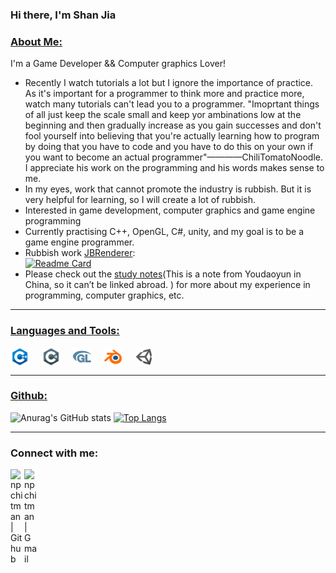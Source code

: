 <!-- List Of Websites-->
[study notes]: https://note.youdao.com/s/PzJ4TA7B
[github]: https://www.github.com/Js11252001
[gmail]: mailto:nningfvcg15@gmail.com
[jbRenderer]: https://github.com/Js11252001/JBRenderer

### Hi there, I'm Shan Jia<br>

### <ins>About Me:</ins>

I'm a Game Developer && Computer graphics Lover!
- Recently I watch tutorials a lot but I ignore the importance of practice. As it's important for a programmer to think more and practice more, watch many tutorials can't lead you to a programmer. "Imoprtant things of all just keep the scale small and keep yor ambinations low at the beginning and then gradually increase as you gain successes and don't fool yourself into believing that you're actually learning how to program by doing that you have to code and you have to do this on your own if you want to become an actual programmer"————ChiliTomatoNoodle. I appreciate his work on the programming and his words makes sense to me.
- In my eyes, work that cannot promote the industry is rubbish. But it is very helpful for learning, so I will create a lot of rubbish.
- Interested in game development, computer graphics and game engine programming
- Currently practising C++, OpenGL, C#, unity, and my goal is to be a game engine programmer.
- Rubbish work [JBRenderer][jbRenderer]:<br>
[![Readme Card](https://github-readme-stats.vercel.app/api/pin/?username=Js11252001&repo=JBRenderer)][jbRenderer]
- Please check out the [study notes][study notes](This is a note from Youdaoyun in China, so it can’t be linked abroad. ) for more about my experience in programming, computer graphics, etc.


***

### <ins>Languages and Tools:</ins>

<img align="center" alt="npchitman|C++" width="30px" src="images/c++.png"/>&nbsp;&nbsp;&nbsp;&nbsp;
<img align="center" alt="npchitman|C#" width="30px" src="images/csharp.png"/>&nbsp;&nbsp;&nbsp;&nbsp;
<img align="center" alt="npchitman|OpenGL" width="30px" src="images/opengl.png"/>&nbsp;&nbsp;&nbsp;&nbsp;
<img align="center" alt="npchitman|Blender" width="30px" src="images/blender.png"/>&nbsp;&nbsp;&nbsp;&nbsp;
<img align="center" alt="npchitman|Unity" width="30px" src="images/unity.png"/>&nbsp;&nbsp;&nbsp;&nbsp;

***

### <ins>Github:</ins>

![Anurag's GitHub stats](https://github-readme-stats.vercel.app/api?username=Js11252001&count_private=true&show_icons=true&include_all_commits=true&line_height=40&hide=contribs,prs,issues)
[![Top Langs](https://github-readme-stats.vercel.app/api/top-langs/?username=Js11252001&hide=html,javascript&layout=compact)](https://github.com/anuraghazra/github-readme-stats)
<br>


***

### Connect with me:

<!-- [<img align="left" alt="npchitman | Reddit" width="22px" src="https://image.flaticon.com/icons/svg/2111/2111589.svg" />][reddit] -->
[<img align="left" alt="npchitman | Github" width="22px" src="https://image.flaticon.com/icons/svg/733/733553.svg" />][github]
[<img align="left" alt="npchitman | Gmail" width="22px" src="https://image.flaticon.com/icons/svg/732/732200.svg" />][gmail]
